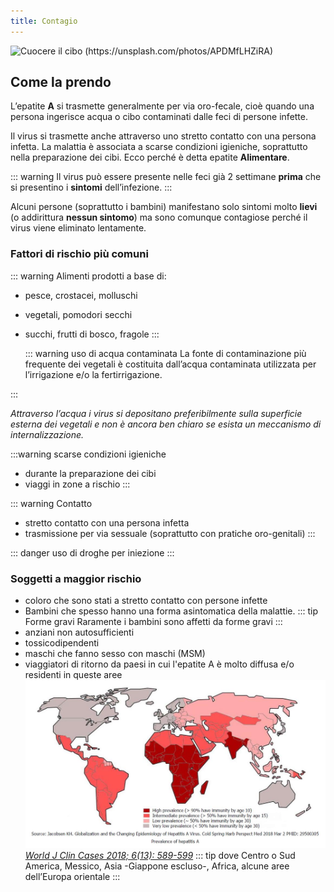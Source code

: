 ```yaml
---
title: Contagio
---
```


![Cuocere il cibo (https://unsplash.com/photos/APDMfLHZiRA)](/images/cooking.jpg)

## Come la prendo

L’epatite **A** si trasmette generalmente per via oro-fecale, cioè quando una persona ingerisce acqua o cibo contaminati dalle feci di persone infette.

Il virus si trasmette anche attraverso uno stretto contatto con una persona infetta. La malattia è associata a scarse condizioni igieniche, soprattutto nella preparazione dei cibi. Ecco perché è detta epatite **Alimentare**.

::: warning
Il virus può essere presente nelle feci già 2 settimane **prima** che si presentino i **sintomi** dell’infezione.
:::

Alcuni persone (soprattutto i bambini) manifestano solo sintomi molto **lievi** (o addirittura **nessun sintomo**) ma sono comunque contagiose perché il virus viene eliminato lentamente.

### Fattori di rischio più comuni

::: warning Alimenti <Badge text=" più a rischio" type="error" />
prodotti a base di:

- pesce, crostacei, molluschi
- vegetali, pomodori secchi
- succhi, frutti di bosco, fragole
  :::

  ::: warning uso di acqua contaminata
  La fonte di contaminazione più frequente dei vegetali è costituita dall’acqua contaminata utilizzata per l’irrigazione e/o la fertirrigazione.

:::

_Attraverso l’acqua i virus si depositano preferibilmente sulla superficie esterna dei vegetali e non è ancora ben chiaro se esista un meccanismo di internalizzazione._

:::warning scarse condizioni igieniche

- durante la preparazione dei cibi
- viaggi in zone a rischio
  :::

::: warning Contatto

- stretto contatto con una persona infetta
- trasmissione per via sessuale (soprattutto con pratiche oro-genitali)
  :::

::: danger
uso di droghe per iniezione
:::

### Soggetti a maggior rischio

- coloro che sono stati a stretto contatto con persone infette
- Bambini che spesso hanno una forma asintomatica della malattie.
  ::: tip Forme gravi <Badge text=" basso rischio" type="warn" />
  Raramente i bambini sono affetti da forme gravi
  :::
- anziani non autosufficienti
- tossicodipendenti
- maschi che fanno sesso con maschi (MSM)
- viaggiatori di ritorno da paesi in cui
  l'epatite A è molto diffusa e/o residenti in queste aree
  ![JOURNAL (WJCC-6-589)](../assets/images/WJCC-6-589-g001.jpg)
  [_World J Clin Cases 2018; 6(13): 589-599_](https://dx.doi.org/10.12998/wjcc.v6.i13.589)
  ::: tip dove
  Centro o Sud America, Messico, Asia -Giappone escluso-, Africa, alcune aree dell’Europa orientale
  :::
